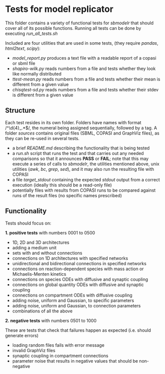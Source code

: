 # Tests for model replicator

This folder contains a variety of functional tests for *sbmodelr* that should cover all of its possible functions. Running all tests can be done by executing *run_all_tests.sh*

Included are four utilities that are used in some tests, (they require *pandas*, *html2text*, *scipy*):
 - *model_report.py* produces a text file with a readable report of a copasi or sbml file
 - *shapiro-wilk.py* reads numbers from a file and tests whether they look like normally distributed 
 - *ttest-mean.py* reads numbers from a file and tests whether their mean is different from a given value
 - *chisqtest-sd.py* reads numbers from a file and tests whether their stdev is different from a given value
 
## Structure

Each test resides in its own folder. Folders have names with format /^\d{4}_.*$/, the numeral being assigned sequentially, followed by a tag. A folder *sources* contains original files (SBML, COPASI and GraphViz files), as they can be re-used in several tests.
 - a brief *README.md* describing the functionality that is being tested
 - a *run.sh* script that runs the test and that carries out any needed comparisons so that it announces **PASS** or **FAIL**; note that this may execute a series of calls to *sbmodelr*, the utilities mentioned above, unix utilities (*awk*, *bc*, *grep*, *sed*), and it may also run the resulting file with COPASI
 - a file *target_stdout* containing the expected *stdout* output from a correct execution (ideally this should be a read-only file)
 - potentially files with results from COPASI runs to be compared against runs of the result files (no specific names prescribed)

## Functionality

Tests should focus on:

 **1. positive tests** with numbers 0001 to 0500

 - 1D, 2D and 3D architectures
 - adding a medium unit
 - sets with and without connections
 - connections on 1D architectures with specified networks
 - unidirectional and bidirectional connections in specified networks
 - connections on reaction-dependent species with mass action or Michaelis-Menten kinetics
 - connections on species ODEs with diffusive and synaptic coupling
 - connections on global quantity ODEs with diffusive and synaptic coupling
 - connections on compartment ODEs with diffusive coupling
 - adding noise, uniform and Gaussian, to specific parameters
 - adding noise, uniform and Gaussian, to connection parameters
 - combinations of all the above

 **2. negative tests** with numbers 0501 to 1000

 These are tests that check that failures happen as expected (i.e. should generate errors)

 - loading random files fails with error message
 - invalid GraphViz files
 - synaptic coupling in compartment connections
 - parameter noise that results in negative values that should be non-negative
